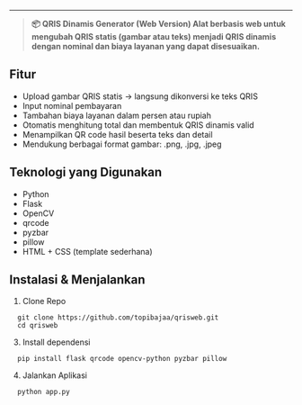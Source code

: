 
----
>**📦 QRIS Dinamis Generator (Web Version)
Alat berbasis web untuk mengubah QRIS statis (gambar atau teks) menjadi QRIS dinamis dengan nominal dan biaya layanan yang dapat disesuaikan.**


## Fitur
- Upload gambar QRIS statis → langsung dikonversi ke teks QRIS
- Input nominal pembayaran
- Tambahan biaya layanan dalam persen atau rupiah
- Otomatis menghitung total dan membentuk QRIS dinamis valid
- Menampilkan QR code hasil beserta teks dan detail
- Mendukung berbagai format gambar: .png, .jpg, .jpeg

## Teknologi yang Digunakan
- Python 
- Flask
- OpenCV
- qrcode
- pyzbar
- pillow
- HTML + CSS (template sederhana)

## Instalasi & Menjalankan
1. Clone Repo
```
  git clone https://github.com/topibajaa/qrisweb.git
  cd qrisweb
```
3. Install dependensi
```
  pip install flask qrcode opencv-python pyzbar pillow
```
4. Jalankan Aplikasi
```
  python app.py
```

